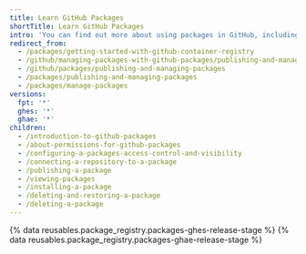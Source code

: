 ```yaml
---
title: Learn GitHub Packages
shortTitle: Learn GitHub Packages
intro: 'You can find out more about using packages in GitHub, including publishing new packages to {% data variables.product.prodname_registry %}, view and install existing packages, and, in special circumstances, delete existing packages.'
redirect_from:
  - /packages/getting-started-with-github-container-registry
  - /github/managing-packages-with-github-packages/publishing-and-managing-packages
  - /github/packages/publishing-and-managing-packages
  - /packages/publishing-and-managing-packages
  - /packages/manage-packages
versions:
  fpt: '*'
  ghes: '*'
  ghae: '*'
children:
  - /introduction-to-github-packages
  - /about-permissions-for-github-packages
  - /configuring-a-packages-access-control-and-visibility
  - /connecting-a-repository-to-a-package
  - /publishing-a-package
  - /viewing-packages
  - /installing-a-package
  - /deleting-and-restoring-a-package
  - /deleting-a-package
---
```

{% data reusables.package_registry.packages-ghes-release-stage %}
{% data reusables.package_registry.packages-ghae-release-stage %}
